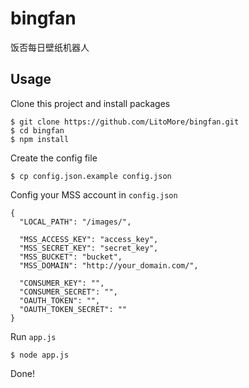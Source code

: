 # bingfan

饭否每日壁纸机器人

## Usage

Clone this project and install packages

```
$ git clone https://github.com/LitoMore/bingfan.git
$ cd bingfan
$ npm install
```

Create the config file

```
$ cp config.json.example config.json
```

Config your MSS account in `config.json`

```
{
  "LOCAL_PATH": "/images/",

  "MSS_ACCESS_KEY": "access_key",
  "MSS_SECRET_KEY": "secret_key",
  "MSS_BUCKET": "bucket",
  "MSS_DOMAIN": "http://your_domain.com/",

  "CONSUMER_KEY": "",
  "CONSUMER_SECRET": "",
  "OAUTH_TOKEN": "",
  "OAUTH_TOKEN_SECRET": ""
}
```

Run `app.js`

```
$ node app.js
```

Done!
